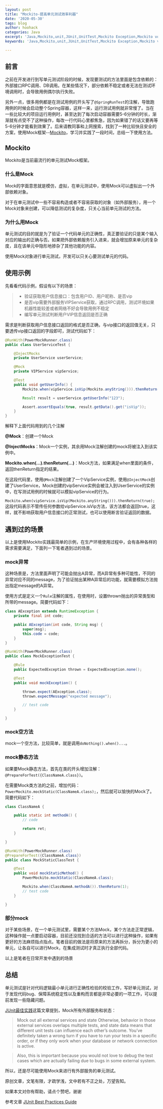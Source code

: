 ```yaml
---
layout: post
title: "Mockito-提高单元测试效率利器"
date: '2020-05-30'
tags: blog
author: hoohack
categories: Java
excerpt: 'Java,Mockito,unit,JUnit,UnitTest,Mockito Exception,Mockito void,Mockito static,PowerMock'
keywords: 'Java,Mockito,unit,JUnit,UnitTest,Mockito Exception,Mockito void,Mockito static,PowerMock'

---
```


## 前言
之前在开发进行到写单元测试阶段的时候，发现要测试的方法里面是包含依赖的：外部接口RPC调用、DB调用。在某些情况下，部分依赖不稳定或者无法在测试环境调用时，会导致用例偶尔执行失败。

另外一点，很多用例都是在测试用例的开头写了`@SpringRunTest`的注解，导致跑用例的时候会启动整个Spring容器，这样一来，运行测试用例就非常慢了。当在一些比较大的项目运行用例时，甚至达到了每次启动容器需要5-6分钟的时长，渐渐就有点受不了这种操作，每改一行代码心里都焦急，因为如果错了的话又要再等5-6分钟才能看到效果了。后来请教同事和上网搜索，找到了一种比较快且安全的方案，使用Mock框架--[Mockito](https://site.mockito.org/)，学习并实践了一段时间，总结一下使用方法。



## Mockito
Mockito是当前最流行的单元测试Mock框架。

### 什么是Mock
Mock的字面意思就是模仿，虚拟，在单元测试中，使用Mock可以虚拟出一个外部依赖对象。

对于在单元测试中一些不容易构造或者不容易获取的对象（如外部服务），用一个Mock对象来创建，可以降低测试的复杂度，只关心当前单元测试的方法。

### 为什么用Mock
单元测试的目的就是为了验证一个代码单元的正确性，真正要验证的只是某个输入对应的输出的正确与否。如果把外部依赖服务引入进来，就会增加原来单元的复杂度，且在该单元中隐形地掺杂了其他功能的内容。

使用Mock对象进行单元测试，开发可以只关心要测试单元的代码。

## 使用示例
先看看代码示例，假设有以下的场景：

 >* 验证获取用户信息接口：包含用户ID、用户昵称、是否vip
 >* 是否vip需要外部服务VIPService获取，通过RPC调用，测试环境如果机器性能较差或者网络不好会导致用例不稳定
 >* 编写单元测试判断用户VIP信息返回是否正确

需求是判断获取用户信息接口返回的格式是否正确，与vip接口的返回值无关，只要透传vip接口返回的字段即可，测试代码如下：

```java
@RunWith(PowerMockRunner.class)
public class UserServiceTest {

    @InjectMocks
    private UserService userService;

    @Mock
    private VIPService vipService;

    @Test
    public void getUserInfo() {
        Mockito.when(vipService.isVip(Mockito.anyString())).thenReturn(true);

        Result result = userService.getUserInfo("123");

        Assert.assertEquals(true, result.getData().get("isVip"));
    }
}
```


解释下上面代码用到的几个注解

**@Mock**：创建一个Mock

**@InjectMocks**：Mock一个实例，其余用Mock注解创建的mock将被注入到该实例中。

**Mockito.when(...).thenReturn(...)**：Mock方法，如果满足when里面的条件，返回thenReturn指定的结果。

在这段代码里，使用`@Mock`注解创建了一个VipService实例，使用`@InjectMock`创建了UserService，Mock创建的vipService实例会被注入到UserService的实例中，在写测试用例的时候就可以模拟vipService的行为。

`Mockito.when(vipService.isVip(Mockito.anyString())).thenReturn(true);`
这段代码表示不管传任何参数给vipService.isVip方法，该方法都会返回true，这样，就不影响获取用户信息接口的正常测试，也可以使用断言验证返回的数据。

## 遇到过的场景
以上是使用Mockito实践最简单的示例，在生产环境使用过程中，会有各种各样的需求需要满足，下面列一下笔者遇到过的场景。

### mock异常
这种场景是，方法里面声明了可能会抛出A异常，而A异常有多种可能性，不同的异常对应不同的message，为了验证抛出某种A异常后的功能，就需要模拟方法抛出指定message的A异常。

使用方式是定义一个`Rule`注解的属性，在使用时，设置thrown抛出的异常类型和所带的message。简要代码如下：


```java
class AException extends RuntimeException {
    private final int code;

    public AException(int code, String msg) {
        super(msg);
        this.code = code;
    }
}

@RunWith(PowerMockRunner.class)
public class MockExceptionTest {

    @Rule
    public ExpectedException thrown = ExpectedException.none();

    @Test
    public void mockException() {

        thrown.expect(AException.class);
        thrown.expectMessage("expected message");

        // test code
    }

}
```

### mock空方法
mock一个空方法，比较简单，就是调用`doNothing().when()...`。

### mock静态方法
如果要Mock静态方法，首先在类的开头增加注解：`@PrepareForTest({ClassNameA.class})`。

在需要Mock类方法的之前，增加代码：`PowerMockito.mockStatic(ClassNameA.class);`，然后就可以愉快的Mock了。简要代码如下：
```java
class ClassNameA {

    public static int methodA() {
        // code

        return ret;
    }

}

@RunWith(PowerMockRunner.class)
@PrepareForTest({ClassNameA.class})
public class MockStaticClassTest {

    @Test
    public void mockStaticMethod() {
        PowerMockito.mockStatic(ClassNameA.class);

        Mockito.when(ClassNameA.methodA()).thenReturn(1);
        // test code
    }

}
```

### 部分mock
对于某些场景，在一个单元测试里，需要某个方法Mock，某个方法走正常逻辑，这种操作就一点要启动容器，目前还没找到合适的方法可以进行这种操作，如果有更好的方法麻烦指点指点。笔者目前的做法是将原来的方法再拆分，拆分为更小的单元，让各自可以进行Mock，在集成测试时才真正执行全部代码。

以上是笔者在日常开发中遇到的场景

## 总结
单元测试是针对代码逻辑最小单元进行正确性检验的校验工作，写好单元测试，对于发现代码bug、保障系统稳定性以及重构而言都是非常必要的一项工作，可以提前发现一些隐藏问题。

[JUnit最佳实践](https://howtodoinjava.com/best-practices/unit-testing-best-practices-junit-reference-guide)这篇文章提到，Mock所有外部服务和状态：
> Mock out all external services and state
Otherwise, behavior in those external services overlaps multiple tests, and state data means that different unit tests can influence each other’s outcome. You’ve definitely taken a wrong turn if you have to run your tests in a specific order, or if they only work when your database or network connection is active.

> Also, this is important because you would not love to debug the test cases which are actually failing due to bugs in some external system.

所以，还是尽可能使用Mock来进行有外部服务的单元测试。

原创文章，文笔有限，才疏学浅，文中若有不正之处，万望告知。

如果本文对你有帮助，请点个赞吧，谢谢





参考文章
[JUnit Best Practices Guide](https://howtodoinjava.com/best-practices/unit-testing-best-practices-junit-reference-guide)
